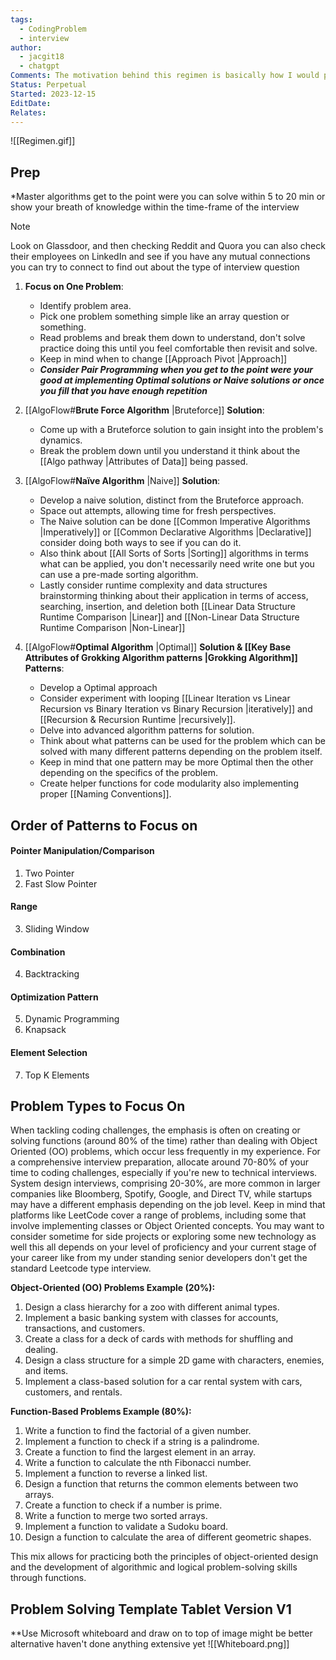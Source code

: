 ```yaml
---
tags:
  - CodingProblem
  - interview
author:
  - jacgit18
  - chatgpt
Comments: The motivation behind this regimen is basically how I would prepare and practice challenges if I had not done one before and written in a way to avoid anti patterns I fell into.
Status: Perpetual
Started: 2023-12-15
EditDate: 
Relates:
---
```

![[Regimen.gif]]
## Prep  
*Master algorithms get to the point were you can solve within 5 to 20 min or show your breath of knowledge within the time-frame of the interview  
>[!note] 
>Look on Glassdoor, and then checking Reddit and Quora you can also check their employees on LinkedIn and see if you have any mutual connections you can try to connect to find out about the type of interview question

1. **Focus on One Problem**: 
	- Identify problem area.
	- Pick one problem something simple like an array question or something.
	- Read problems and break them down to understand, don't solve practice doing this until you feel comfortable then revisit and solve. 
	- Keep in mind when to change [[Approach Pivot |Approach]]
	- ***Consider Pair Programming when you get to the point were your good at implementing Optimal solutions or Naive solutions or once you fill that you have enough repetition***
  
2. [[AlgoFlow#**Brute Force Algorithm** |Bruteforce]] **Solution**:  
	- Come up with a Bruteforce solution to gain insight into the problem's dynamics.  
	- Break the problem down until you understand it think about the [[Algo pathway |Attributes of Data]] being passed.  
  
3. [[AlgoFlow#**Naïve Algorithm** |Naive]] **Solution**:  
	- Develop a naive solution, distinct from the Bruteforce approach.  
	- Space out attempts, allowing time for fresh perspectives.
	- The Naive solution can be done [[Common Imperative Algorithms |Imperatively]] or [[Common Declarative Algorithms |Declarative]] consider doing both ways to see if you can do it.
	- Also think about [[All Sorts of Sorts |Sorting]] algorithms in terms what can be applied, you don't necessarily need write one but you can use a pre-made sorting algorithm.
	- Lastly consider runtime complexity and data structures brainstorming thinking about their application in terms of access, searching, insertion, and deletion both [[Linear Data Structure Runtime Comparison |Linear]] and [[Non-Linear Data Structure Runtime Comparison |Non-Linear]]

  
4. [[AlgoFlow#**Optimal Algorithm** |Optimal]] **Solution & [[Key Base Attributes of  Grokking Algorithm patterns |Grokking Algorithm]] Patterns**:
	- Develop a Optimal approach
	- Consider experiment with looping [[Linear Iteration vs Linear Recursion  vs Binary Iteration vs Binary Recursion |iteratively]] and [[Recursion & Recursion Runtime |recursively]].  
	- Delve into advanced algorithm patterns for solution. 
	- Think about what patterns can be used for the problem which can be solved with many different patterns depending on the problem itself.
	- Keep in mind that one pattern may be more Optimal then the other depending on the specifics of the problem.
	- Create helper functions for code modularity also implementing proper [[Naming Conventions]]. 


## Order of Patterns to Focus on 
#### Pointer Manipulation/Comparison 
1. Two Pointer
2. Fast Slow Pointer
#### Range 
3. Sliding Window
#### Combination 
4. Backtracking
#### Optimization Pattern
5. Dynamic Programming
6. Knapsack
#### Element Selection
7. Top K Elements

## Problem Types to Focus On
When tackling coding challenges, the emphasis is often on creating or solving functions (around 80% of the time) rather than dealing with Object Oriented (OO) problems, which occur less frequently in my experience. For a comprehensive interview preparation, allocate around 70-80% of your time to coding challenges, especially if you're new to technical interviews. System design interviews, comprising 20-30%, are more common in larger companies like Bloomberg, Spotify, Google, and Direct TV, while startups may have a different emphasis depending on the job level. Keep in mind that platforms like LeetCode cover a range of problems, including some that involve implementing classes or Object Oriented concepts. You may want to consider sometime for side projects or exploring some new technology as well this all depends on your level of proficiency and your current stage of your career like from my under standing senior developers don't get the standard Leetcode type interview. 


**Object-Oriented (OO) Problems Example (20%):**
1. Design a class hierarchy for a zoo with different animal types.
2. Implement a basic banking system with classes for accounts, transactions, and customers.
3. Create a class for a deck of cards with methods for shuffling and dealing.
4. Design a class structure for a simple 2D game with characters, enemies, and items.
5. Implement a class-based solution for a car rental system with cars, customers, and rentals.

**Function-Based Problems Example (80%):**
1. Write a function to find the factorial of a given number.
2. Implement a function to check if a string is a palindrome.
3. Create a function to find the largest element in an array.
4. Write a function to calculate the nth Fibonacci number.
5. Implement a function to reverse a linked list.
6. Design a function that returns the common elements between two arrays.
7. Create a function to check if a number is prime.
8. Write a function to merge two sorted arrays.
9. Implement a function to validate a Sudoku board.
10. Design a function to calculate the area of different geometric shapes.

This mix allows for practicing both the principles of object-oriented design and the development of algorithmic and logical problem-solving skills through functions.
## Problem Solving Template Tablet Version V1
**Use Microsoft whiteboard and draw on to top of image might be better alternative haven't done anything extensive yet
![[Whiteboard.png]]
